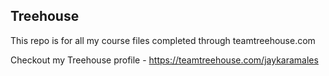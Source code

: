 ## Treehouse

This repo is for all my course files completed through teamtreehouse.com

Checkout my Treehouse profile - https://teamtreehouse.com/jaykaramales